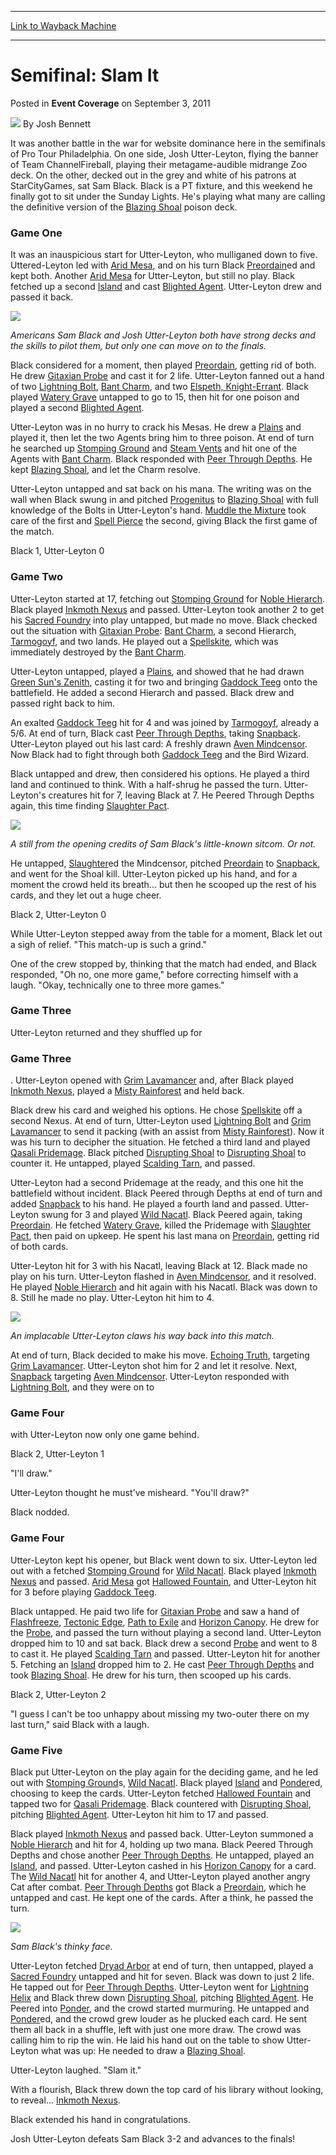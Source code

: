 
---
[Link to Wayback Machine](https://web.archive.org/web/20160324012321/http://magic.wizards.com/en/articles/archive/event-coverage/semifinal-slam-it-2011-09-04)

[_metadata_:author]:- "Josh Bennett"
[_metadata_:description]:- "It was another battle in the war for website dominance here in the semifinals of Pro Tour Philadelphia. On one side, Josh Utter-Leyton, flying the banner of Team ChannelFireball, playing their metagame-audible midrange Zoo deck. On the other, decked out in the grey and white of his patrons at StarCityGames, sat Sam Black. Black is a PT fixture, and this weekend he finally got to sit under the Sunday Lights."
[_metadata_:generator]:- "Drupal 7 (http://drupal.org)"
[_metadata_:node]:- "315495"
[_metadata_:path_date]:- "2011-09-04"
[_metadata_:publish_date]:- "2011-09-03"
[_metadata_:source]:- "div-main-content"
[_metadata_:title]:- "Semifinal: Slam It"
[_metadata_:wayback_capture_timestamp]:- "2016-03-24 01:23:21"
[_metadata_:wayback_raw_url]:- "https://web.archive.org/web/20160324012321id_/http://magic.wizards.com/en/articles/archive/event-coverage/semifinal-slam-it-2011-09-04"
[_metadata_:wayback_url]:- "http://magic.wizards.com/en/articles/archive/event-coverage/semifinal-slam-it-2011-09-04"
---


Semifinal: Slam It
==================



 Posted in **Event Coverage**
 on September 3, 2011 






![](https://media.magic.wizards.com/styles/auth_small/public/images/person/authorpic_joshbennett.jpg)
By Josh Bennett











It was another battle in the war for website dominance here in the semifinals of Pro Tour Philadelphia. On one side, Josh Utter-Leyton, flying the banner of Team ChannelFireball, playing their metagame-audible midrange Zoo deck. On the other, decked out in the grey and white of his patrons at StarCityGames, sat Sam Black. Black is a PT fixture, and this weekend he finally got to sit under the Sunday Lights. He's playing what many are calling the definitive version of the [Blazing Shoal](http://gatherer.wizards.com/Pages/Card/Details.aspx?name=Blazing+Shoal) poison deck.



### Game One



It was an inauspicious start for Utter-Leyton, who mulliganed down to five. Uttered-Leyton led with [Arid Mesa](http://gatherer.wizards.com/Pages/Card/Details.aspx?name=Arid+Mesa), and on his turn Black [Preordain](http://gatherer.wizards.com/Pages/Card/Details.aspx?name=Preordain)ed and kept both. Another [Arid Mesa](http://gatherer.wizards.com/Pages/Card/Details.aspx?name=Arid+Mesa) for Utter-Leyton, but still no play. Black fetched up a second [Island](http://gatherer.wizards.com/Pages/Card/Details.aspx?name=Island) and cast [Blighted Agent](http://gatherer.wizards.com/Pages/Card/Details.aspx?name=Blighted+Agent). Utter-Leyton drew and passed it back.




![](https://media.wizards.com/legacy/mtg/images/daily/events/ptphi11/sf2_black_utter-leyton.jpg)

*Americans Sam Black and Josh Utter-Leyton both have strong decks and the skills to pilot them, but only one can move on to the finals.*

Black considered for a moment, then played [Preordain](http://gatherer.wizards.com/Pages/Card/Details.aspx?name=Preordain), getting rid of both. He drew [Gitaxian Probe](http://gatherer.wizards.com/Pages/Card/Details.aspx?name=Gitaxian+Probe) and cast it for 2 life. Utter-Leyton fanned out a hand of two [Lightning Bolt](http://gatherer.wizards.com/Pages/Card/Details.aspx?name=Lightning+Bolt), [Bant Charm](http://gatherer.wizards.com/Pages/Card/Details.aspx?name=Bant+Charm), and two [Elspeth, Knight-Errant](http://gatherer.wizards.com/Pages/Card/Details.aspx?name=Elspeth%2C+Knight-Errant). Black played [Watery Grave](http://gatherer.wizards.com/Pages/Card/Details.aspx?name=Watery+Grave) untapped to go to 15, then hit for one poison and played a second [Blighted Agent](http://gatherer.wizards.com/Pages/Card/Details.aspx?name=Blighted+Agent).


Utter-Leyton was in no hurry to crack his Mesas. He drew a [Plains](http://gatherer.wizards.com/Pages/Card/Details.aspx?name=Plains) and played it, then let the two Agents bring him to three poison. At end of turn he searched up [Stomping Ground](http://gatherer.wizards.com/Pages/Card/Details.aspx?name=Stomping+Ground) and [Steam Vents](http://gatherer.wizards.com/Pages/Card/Details.aspx?name=Steam+Vents) and hit one of the Agents with [Bant Charm](http://gatherer.wizards.com/Pages/Card/Details.aspx?name=Bant+Charm). Black responded with [Peer Through Depths](http://gatherer.wizards.com/Pages/Card/Details.aspx?name=Peer+Through+Depths). He kept [Blazing Shoal](http://gatherer.wizards.com/Pages/Card/Details.aspx?name=Blazing+Shoal), and let the Charm resolve.


Utter-Leyton untapped and sat back on his mana. The writing was on the wall when Black swung in and pitched [Progenitus](http://gatherer.wizards.com/Pages/Card/Details.aspx?name=Progenitus) to [Blazing Shoal](http://gatherer.wizards.com/Pages/Card/Details.aspx?name=Blazing+Shoal) with full knowledge of the Bolts in Utter-Leyton's hand. [Muddle the Mixture](http://gatherer.wizards.com/Pages/Card/Details.aspx?name=Muddle+the+Mixture) took care of the first and [Spell Pierce](http://gatherer.wizards.com/Pages/Card/Details.aspx?name=Spell+Pierce) the second, giving Black the first game of the match.


Black 1, Utter-Leyton 0



### Game Two



Utter-Leyton started at 17, fetching out [Stomping Ground](http://gatherer.wizards.com/Pages/Card/Details.aspx?name=Stomping+Ground) for [Noble Hierarch](http://gatherer.wizards.com/Pages/Card/Details.aspx?name=Noble+Hierarch). Black played [Inkmoth Nexus](http://gatherer.wizards.com/Pages/Card/Details.aspx?name=Inkmoth+Nexus) and passed. Utter-Leyton took another 2 to get his [Sacred Foundry](http://gatherer.wizards.com/Pages/Card/Details.aspx?name=Sacred+Foundry) into play untapped, but made no move. Black checked out the situation with [Gitaxian Probe](http://gatherer.wizards.com/Pages/Card/Details.aspx?name=Gitaxian+Probe): [Bant Charm](http://gatherer.wizards.com/Pages/Card/Details.aspx?name=Bant+Charm), a second Hierarch, [Tarmogoyf](http://gatherer.wizards.com/Pages/Card/Details.aspx?name=Tarmogoyf), and two lands. He played out a [Spellskite](http://gatherer.wizards.com/Pages/Card/Details.aspx?name=Spellskite), which was immediately destroyed by the [Bant Charm](http://gatherer.wizards.com/Pages/Card/Details.aspx?name=Bant+Charm).


Utter-Leyton untapped, played a [Plains](http://gatherer.wizards.com/Pages/Card/Details.aspx?name=Plains), and showed that he had drawn [Green Sun's Zenith](http://gatherer.wizards.com/Pages/Card/Details.aspx?name=Green+Sun%27s+Zenith), casting it for two and bringing [Gaddock Teeg](http://gatherer.wizards.com/Pages/Card/Details.aspx?name=Gaddock+Teeg) onto the battlefield. He added a second Hierarch and passed. Black drew and passed right back to him.


An exalted [Gaddock Teeg](http://gatherer.wizards.com/Pages/Card/Details.aspx?name=Gaddock+Teeg) hit for 4 and was joined by [Tarmogoyf](http://gatherer.wizards.com/Pages/Card/Details.aspx?name=Tarmogoyf), already a 5/6. At end of turn, Black cast [Peer Through Depths](http://gatherer.wizards.com/Pages/Card/Details.aspx?name=Peer+Through+Depths), taking [Snapback](http://gatherer.wizards.com/Pages/Card/Details.aspx?name=Snapback). Utter-Leyton played out his last card: A freshly drawn [Aven Mindcensor](http://gatherer.wizards.com/Pages/Card/Details.aspx?name=Aven+Mindcensor). Now Black had to fight through both [Gaddock Teeg](http://gatherer.wizards.com/Pages/Card/Details.aspx?name=Gaddock+Teeg) and the Bird Wizard.


Black untapped and drew, then considered his options. He played a third land and continued to think. With a half-shrug he passed the turn. Utter-Leyton's creatures hit for 7, leaving Black at 7. He Peered Through Depths again, this time finding [Slaughter Pact](http://gatherer.wizards.com/Pages/Card/Details.aspx?name=Slaughter+Pact).




![](https://media.wizards.com/legacy/mtg/images/daily/events/ptphi11/sf2_black.jpg)

*A still from the opening credits of Sam Black's little-known sitcom. Or not.*

He untapped, [Slaughter](http://gatherer.wizards.com/Pages/Card/Details.aspx?name=Slaughter)ed the Mindcensor, pitched [Preordain](http://gatherer.wizards.com/Pages/Card/Details.aspx?name=Preordain) to [Snapback](http://gatherer.wizards.com/Pages/Card/Details.aspx?name=Snapback), and went for the Shoal kill. Utter-Leyton picked up his hand, and for a moment the crowd held its breath... but then he scooped up the rest of his cards, and they let out a huge cheer.


Black 2, Utter-Leyton 0


While Utter-Leyton stepped away from the table for a moment, Black let out a sigh of relief. "This match-up is such a grind."


One of the crew stopped by, thinking that the match had ended, and Black responded, "Oh no, one more game," before correcting himself with a laugh. "Okay, technically one to three more games."



### Game Three



Utter-Leyton returned and they shuffled up for


### Game Three


. Utter-Leyton opened with [Grim Lavamancer](http://gatherer.wizards.com/Pages/Card/Details.aspx?name=Grim+Lavamancer) and, after Black played [Inkmoth Nexus](http://gatherer.wizards.com/Pages/Card/Details.aspx?name=Inkmoth+Nexus), played a [Misty Rainforest](http://gatherer.wizards.com/Pages/Card/Details.aspx?name=Misty+Rainforest) and held back.



Black drew his card and weighed his options. He chose [Spellskite](http://gatherer.wizards.com/Pages/Card/Details.aspx?name=Spellskite) off a second Nexus. At end of turn, Utter-Leyton used [Lightning Bolt](http://gatherer.wizards.com/Pages/Card/Details.aspx?name=Lightning+Bolt) and [Grim Lavamancer](http://gatherer.wizards.com/Pages/Card/Details.aspx?name=Grim+Lavamancer) to send it packing (with an assist from [Misty Rainforest](http://gatherer.wizards.com/Pages/Card/Details.aspx?name=Misty+Rainforest)). Now it was his turn to decipher the situation. He fetched a third land and played [Qasali Pridemage](http://gatherer.wizards.com/Pages/Card/Details.aspx?name=Qasali+Pridemage). Black pitched [Disrupting Shoal](http://gatherer.wizards.com/Pages/Card/Details.aspx?name=Disrupting+Shoal) to [Disrupting Shoal](http://gatherer.wizards.com/Pages/Card/Details.aspx?name=Disrupting+Shoal) to counter it. He untapped, played [Scalding Tarn](http://gatherer.wizards.com/Pages/Card/Details.aspx?name=Scalding+Tarn), and passed.


Utter-Leyton had a second Pridemage at the ready, and this one hit the battlefield without incident. Black Peered through Depths at end of turn and added [Snapback](http://gatherer.wizards.com/Pages/Card/Details.aspx?name=Snapback) to his hand. He played a fourth land and passed. Utter-Leyton swung for 3 and played [Wild Nacatl](http://gatherer.wizards.com/Pages/Card/Details.aspx?name=Wild+Nacatl). Black Peered again, taking [Preordain](http://gatherer.wizards.com/Pages/Card/Details.aspx?name=Preordain). He fetched [Watery Grave](http://gatherer.wizards.com/Pages/Card/Details.aspx?name=Watery+Grave), killed the Pridemage with [Slaughter Pact](http://gatherer.wizards.com/Pages/Card/Details.aspx?name=Slaughter+Pact), then paid on upkeep. He spent his last mana on [Preordain](http://gatherer.wizards.com/Pages/Card/Details.aspx?name=Preordain), getting rid of both cards.


Utter-Leyton hit for 3 with his Nacatl, leaving Black at 12. Black made no play on his turn. Utter-Leyton flashed in [Aven Mindcensor](http://gatherer.wizards.com/Pages/Card/Details.aspx?name=Aven+Mindcensor), and it resolved. He played [Noble Hierarch](http://gatherer.wizards.com/Pages/Card/Details.aspx?name=Noble+Hierarch) and hit again with his Nacatl. Black was down to 8. Still he made no play. Utter-Leyton hit him to 4.




![](https://media.wizards.com/legacy/mtg/images/daily/events/ptphi11/sf2_utter-leyton.jpg)

*An implacable Utter-Leyton claws his way back into this match.*

At end of turn, Black decided to make his move. [Echoing Truth](http://gatherer.wizards.com/Pages/Card/Details.aspx?name=Echoing+Truth), targeting [Grim Lavamancer](http://gatherer.wizards.com/Pages/Card/Details.aspx?name=Grim+Lavamancer). Utter-Leyton shot him for 2 and let it resolve. Next, [Snapback](http://gatherer.wizards.com/Pages/Card/Details.aspx?name=Snapback) targeting [Aven Mindcensor](http://gatherer.wizards.com/Pages/Card/Details.aspx?name=Aven+Mindcensor). Utter-Leyton responded with [Lightning Bolt](http://gatherer.wizards.com/Pages/Card/Details.aspx?name=Lightning+Bolt), and they were on to


### Game Four


with Utter-Leyton now only one game behind.



Black 2, Utter-Leyton 1


"I'll draw."


Utter-Leyton thought he must've misheard. "You'll draw?"


Black nodded.



### Game Four



Utter-Leyton kept his opener, but Black went down to six. Utter-Leyton led out with a fetched [Stomping Ground](http://gatherer.wizards.com/Pages/Card/Details.aspx?name=Stomping+Ground) for [Wild Nacatl](http://gatherer.wizards.com/Pages/Card/Details.aspx?name=Wild+Nacatl). Black played [Inkmoth Nexus](http://gatherer.wizards.com/Pages/Card/Details.aspx?name=Inkmoth+Nexus) and passed. [Arid Mesa](http://gatherer.wizards.com/Pages/Card/Details.aspx?name=Arid+Mesa) got [Hallowed Fountain](http://gatherer.wizards.com/Pages/Card/Details.aspx?name=Hallowed+Fountain), and Utter-Leyton hit for 3 before playing [Gaddock Teeg](http://gatherer.wizards.com/Pages/Card/Details.aspx?name=Gaddock+Teeg).


Black untapped. He paid two life for [Gitaxian Probe](http://gatherer.wizards.com/Pages/Card/Details.aspx?name=Gitaxian+Probe) and saw a hand of [Flashfreeze](http://gatherer.wizards.com/Pages/Card/Details.aspx?name=Flashfreeze), [Tectonic Edge](http://gatherer.wizards.com/Pages/Card/Details.aspx?name=Tectonic+Edge), [Path to Exile](http://gatherer.wizards.com/Pages/Card/Details.aspx?name=Path+to+Exile) and [Horizon Canopy](http://gatherer.wizards.com/Pages/Card/Details.aspx?name=Horizon+Canopy). He drew for the [Probe](http://gatherer.wizards.com/Pages/Card/Details.aspx?name=Probe), and passed the turn without playing a second land. Utter-Leyton dropped him to 10 and sat back. Black drew a second [Probe](http://gatherer.wizards.com/Pages/Card/Details.aspx?name=Probe) and went to 8 to cast it. He played [Scalding Tarn](http://gatherer.wizards.com/Pages/Card/Details.aspx?name=Scalding+Tarn) and passed. Utter-Leyton hit for another 5. Fetching an [Island](http://gatherer.wizards.com/Pages/Card/Details.aspx?name=Island) dropped him to 2. He cast [Peer Through Depths](http://gatherer.wizards.com/Pages/Card/Details.aspx?name=Peer+Through+Depths) and took [Blazing Shoal](http://gatherer.wizards.com/Pages/Card/Details.aspx?name=Blazing+Shoal). He drew for his turn, then scooped up his cards.


Black 2, Utter-Leyton 2


"I guess I can't be too unhappy about missing my two-outer there on my last turn," said Black with a laugh.



### Game Five



Black put Utter-Leyton on the play again for the deciding game, and he led out with [Stomping Ground](http://gatherer.wizards.com/Pages/Card/Details.aspx?name=Stomping+Ground)s, [Wild Nacatl](http://gatherer.wizards.com/Pages/Card/Details.aspx?name=Wild+Nacatl). Black played [Island](http://gatherer.wizards.com/Pages/Card/Details.aspx?name=Island) and [Ponder](http://gatherer.wizards.com/Pages/Card/Details.aspx?name=Ponder)ed, choosing to keep the cards. Utter-Leyton fetched [Hallowed Fountain](http://gatherer.wizards.com/Pages/Card/Details.aspx?name=Hallowed+Fountain) and tapped two for [Qasali Pridemage](http://gatherer.wizards.com/Pages/Card/Details.aspx?name=Qasali+Pridemage). Black countered with [Disrupting Shoal](http://gatherer.wizards.com/Pages/Card/Details.aspx?name=Disrupting+Shoal), pitching [Blighted Agent](http://gatherer.wizards.com/Pages/Card/Details.aspx?name=Blighted+Agent). Utter-Leyton hit him to 17 and passed.


Black played [Inkmoth Nexus](http://gatherer.wizards.com/Pages/Card/Details.aspx?name=Inkmoth+Nexus) and passed back. Utter-Leyton summoned a [Noble Hierarch](http://gatherer.wizards.com/Pages/Card/Details.aspx?name=Noble+Hierarch) and hit for 4, holding up two mana. Black Peered Through Depths and chose another [Peer Through Depths](http://gatherer.wizards.com/Pages/Card/Details.aspx?name=Peer+Through+Depths). He untapped, played an [Island](http://gatherer.wizards.com/Pages/Card/Details.aspx?name=Island), and passed. Utter-Leyton cashed in his [Horizon Canopy](http://gatherer.wizards.com/Pages/Card/Details.aspx?name=Horizon+Canopy) for a card. The [Wild Nacatl](http://gatherer.wizards.com/Pages/Card/Details.aspx?name=Wild+Nacatl) hit for another 4, and Utter-Leyton played another angry Cat after combat. [Peer Through Depths](http://gatherer.wizards.com/Pages/Card/Details.aspx?name=Peer+Through+Depths) got Black a [Preordain](http://gatherer.wizards.com/Pages/Card/Details.aspx?name=Preordain), which he untapped and cast. He kept one of the cards. After a think, he passed the turn.




![](https://media.wizards.com/legacy/mtg/images/daily/events/ptphi11/sf2_black2.jpg)

*Sam Black's thinky face.*

Utter-Leyton fetched [Dryad Arbor](http://gatherer.wizards.com/Pages/Card/Details.aspx?name=Dryad+Arbor) at end of turn, then untapped, played a [Sacred Foundry](http://gatherer.wizards.com/Pages/Card/Details.aspx?name=Sacred+Foundry) untapped and hit for seven. Black was down to just 2 life. He tapped out for [Peer Through Depths](http://gatherer.wizards.com/Pages/Card/Details.aspx?name=Peer+Through+Depths). Utter-Leyton went for [Lightning Helix](http://gatherer.wizards.com/Pages/Card/Details.aspx?name=Lightning+Helix) and Black threw down [Disrupting Shoal](http://gatherer.wizards.com/Pages/Card/Details.aspx?name=Disrupting+Shoal), pitching [Blighted Agent](http://gatherer.wizards.com/Pages/Card/Details.aspx?name=Blighted+Agent). He Peered into [Ponder](http://gatherer.wizards.com/Pages/Card/Details.aspx?name=Ponder), and the crowd started murmuring. He untapped and [Ponder](http://gatherer.wizards.com/Pages/Card/Details.aspx?name=Ponder)ed, and the crowd grew louder as he plucked each card. He sent them all back in a shuffle, left with just one more draw. The crowd was calling him to rip the win. He laid his hand out on the table to show Utter-Leyton what was up: He needed to draw a [Blazing Shoal](http://gatherer.wizards.com/Pages/Card/Details.aspx?name=Blazing+Shoal).


Utter-Leyton laughed. "Slam it."


With a flourish, Black threw down the top card of his library without looking, to reveal... [Inkmoth Nexus](http://gatherer.wizards.com/Pages/Card/Details.aspx?name=Inkmoth+Nexus).


Black extended his hand in congratulations.


Josh Utter-Leyton defeats Sam Black 3-2 and advances to the finals!







